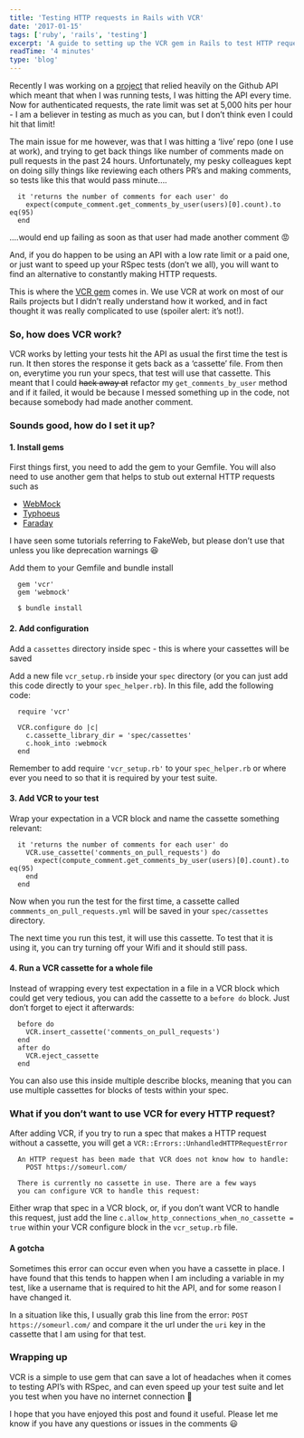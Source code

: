 ```yaml
---
title: 'Testing HTTP requests in Rails with VCR'
date: '2017-01-15'
tags: ['ruby', 'rails', 'testing']
excerpt: 'A guide to setting up the VCR gem in Rails to test HTTP requests.'
readTime: '4 minutes'
type: 'blog'
---
```


Recently I was working on a [project](https://github.com/katebeavis/pr-hero/) that relied heavily on the Github API which meant that when I was running tests, I was hitting the API every time. Now for authenticated requests, the rate limit was set at 5,000 hits per hour - I am a believer in testing as much as you can, but I don’t think even I could hit that limit!

The main issue for me however, was that I was hitting a ‘live’ repo (one I use at work), and trying to get back things like number of comments made on pull requests in the past 24 hours. Unfortunately, my pesky colleagues kept on doing silly things like reviewing each others PR’s and making comments, so tests like this that would pass minute….

```
  it 'returns the number of comments for each user' do
    expect(compute_comment.get_comments_by_user(users)[0].count).to eq(95)
  end
```

….would end up failing as soon as that user had made another comment 😡

And, if you do happen to be using an API with a low rate limit or a paid one, or just want to speed up your RSpec tests (don’t we all), you will want to find an alternative to constantly making HTTP requests.

This is where the [VCR gem](https://github.com/vcr/vcr) comes in. We use VCR at work on most of our Rails projects but I didn’t really understand how it worked, and in fact thought it was really complicated to use (spoiler alert: it’s not!).

### So, how does VCR work?

VCR works by letting your tests hit the API as usual the first time the test is run. It then stores the response it gets back as a ‘cassette’ file. From then on, everytime you run your specs, that test will use that cassette. This meant that I could ~~hack away at~~ refactor my `get_comments_by_user` method and if it failed, it would be because I messed something up in the code, not because somebody had made another comment.

### Sounds good, how do I set it up?

#### 1. Install gems

First things first, you need to add the gem to your Gemfile. You will also need to use another gem that helps to stub out external HTTP requests such as

- [WebMock](https://github.com/bblimke/webmock)
- [Typhoeus](https://github.com/typhoeus/typhoeus)
- [Faraday](https://github.com/lostisland/faraday)

I have seen some tutorials referring to FakeWeb, but please don’t use that unless you like deprecation warnings 😆

Add them to your Gemfile and bundle install

```
  gem 'vcr'
  gem 'webmock'
```

```
  $ bundle install
```

#### 2. Add configuration

Add a `cassettes` directory inside spec - this is where your cassettes will be saved

Add a new file `vcr_setup.rb` inside your `spec` directory (or you can just add this code directly to your `spec_helper.rb`). In this file, add the following code:

```
  require 'vcr'

  VCR.configure do |c|
    c.cassette_library_dir = 'spec/cassettes'
    c.hook_into :webmock
  end
```

Remember to add require `'vcr_setup.rb'` to your `spec_helper.rb` or where ever you need to so that it is required by your test suite.

#### 3. Add VCR to your test

Wrap your expectation in a VCR block and name the cassette something relevant:

```
  it 'returns the number of comments for each user' do
    VCR.use_cassette('comments_on_pull_requests') do
      expect(compute_comment.get_comments_by_user(users)[0].count).to eq(95)
    end
  end
```

Now when you run the test for the first time, a cassette called `commments_on_pull_requests.yml` will be saved in your `spec/cassettes` directory.

The next time you run this test, it will use this cassette. To test that it is using it, you can try turning off your Wifi and it should still pass.

#### 4. Run a VCR cassette for a whole file

Instead of wrapping every test expectation in a file in a VCR block which could get very tedious, you can add the cassette to a `before do` block. Just don’t forget to eject it afterwards:

```
  before do
    VCR.insert_cassette('comments_on_pull_requests')
  end
  after do
    VCR.eject_cassette
  end
```

You can also use this inside multiple describe blocks, meaning that you can use multiple cassettes for blocks of tests within your spec.

### What if you don’t want to use VCR for every HTTP request?

After adding VCR, if you try to run a spec that makes a HTTP request without a cassette, you will get a `VCR::Errors::UnhandledHTTPRequestError`

```
  An HTTP request has been made that VCR does not know how to handle:
    POST https://someurl.com/

  There is currently no cassette in use. There are a few ways
  you can configure VCR to handle this request:
```

Either wrap that spec in a VCR block, or, if you don’t want VCR to handle this request, just add the line `c.allow_http_connections_when_no_cassette = true` within your VCR configure block in the `vcr_setup.rb` file.

#### A gotcha

Sometimes this error can occur even when you have a cassette in place. I have found that this tends to happen when I am including a variable in my test, like a username that is required to hit the API, and for some reason I have changed it.

In a situation like this, I usually grab this line from the error: `POST https://someurl.com/` and compare it the url under the `uri` key in the cassette that I am using for that test.

### Wrapping up

VCR is a simple to use gem that can save a lot of headaches when it comes to testing API’s with RSpec, and can even speed up your test suite and let you test when you have no internet connection 🎉

I hope that you have enjoyed this post and found it useful. Please let me know if you have any questions or issues in the comments 😃
